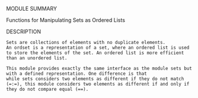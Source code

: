 

MODULE SUMMARY

 Functions for Manipulating Sets as Ordered Lists

DESCRIPTION

    Sets are collections of elements with no duplicate elements. An ordset is a representation of a set, where an ordered list is used to store the elements of the set. An ordered list is more efficient than an unordered list.
    
    This module provides exactly the same interface as the module sets but with a defined representation. One difference is that while sets considers two elements as different if they do not match (=:=), this module considers two elements as different if and only if they do not compare equal (==).
